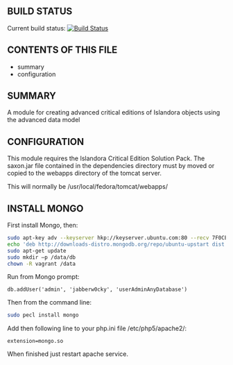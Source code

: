BUILD STATUS
------------
Current build status:
[![Build Status](https://travis-ci.org/discoverygarden/islandora_critical_edition_advanced.png?branch=7.x)](https://travis-ci.org/discoverygarden/islandora_critical_edition_advanced)

CONTENTS OF THIS FILE
---------------------

 * summary
 * configuration

SUMMARY
-------

A module for creating advanced critical editions of Islandora objects using the
advanced data model


CONFIGURATION
--------------

This module requires the Islandora Critical Edition Solution Pack.
The saxon.jar file contained in the dependencies directory must by moved or
copied to the webapps directory of the tomcat server.

This will normally be /usr/local/fedora/tomcat/webapps/

INSTALL MONGO
--------------

First install Mongo, then:

```bash
sudo apt-key adv --keyserver hkp://keyserver.ubuntu.com:80 --recv 7F0CEB10
echo 'deb http://downloads-distro.mongodb.org/repo/ubuntu-upstart dist 10gen' | sudo tee /etc/apt/sources.list.d/10gen.list
sudo apt-get update
sudo mkdir –p /data/db
chown -R vagrant /data
```

Run from Mongo prompt:

```
db.addUser('admin', 'jabberw0cky', 'userAdminAnyDatabase')
```

Then from the command line:

```bash
sudo pecl install mongo
```

Add then following line to your php.ini file /etc/php5/apache2/:

```
extension=mongo.so
```

When finished just restart apache service.
